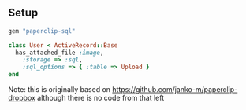 ## Setup

```ruby
gem "paperclip-sql"
```

```ruby
class User < ActiveRecord::Base
  has_attached_file :image,
    :storage => :sql,
    :sql_options => { :table => Upload }
end
```

Note: this is originally based on https://github.com/janko-m/paperclip-dropbox
although there is no code from that left
